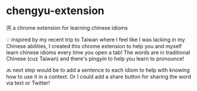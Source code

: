 # chengyu-extension
🈷️ a chrome extension for learning chinese idioms 

💡 inspired by my recent trip to Taiwan where I feel like I was lacking in my Chinese abilities, I created this chrome extension to help you 
and myself learn chinese idioms every time you open a tab! The words are in traditional Chinese (cuz Taiwan) and there's pingyin to help you learn to pronounce!

🔜 next step would be to add a sentence to each idiom to help with knowing how to use it in a context. Or I could add a share button for sharing the word via text or Twitter!
